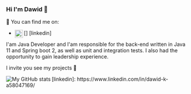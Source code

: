 ### Hi I'm Dawid 👋


 💬  You can find me on: 
-  [<img align="left" alt="Dawid Kreft | LinkedIn" width="22px" src="https://cdn.jsdelivr.net/npm/simple-icons@v3/icons/linkedin.svg" />] [linkedin]

I'am Java Developer and I'am responsible for the back-end written in
Java 11 and Spring boot 2, as well as unit and integration tests.
I also had the opportunity to gain leadership experience.

I invite you see my projects  🔭


<img align="left" alt="My GitHub stats" src="https://github-readme-stats.vercel.app/api?username=dawidkreft&count_private=true" />
[linkedin]: https://www.linkedin.com/in/dawid-k-a58047169/
